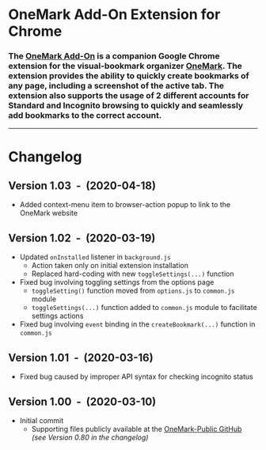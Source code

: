 # OneMark Add-On Extension for Chrome
### The [OneMark Add-On](https://chrome.google.com/webstore/detail/cjklnajnighcegajggjfmjecfidllinm) is a companion Google Chrome extension for the visual-bookmark organizer [OneMark](https://onemark.herokuapp.com). The extension provides the ability to quickly create bookmarks of any page, including a screenshot of the active tab. The extension also supports the usage of 2 different accounts for Standard and Incognito browsing to quickly and seamlessly add bookmarks to the correct account.

---
# Changelog
## Version 1.03 &nbsp;-&nbsp; (2020-04-18)
* Added context-menu item to browser-action popup to link to the OneMark website

## Version 1.02 &nbsp;-&nbsp; (2020-03-19)
* Updated `onInstalled` listener in `background.js`
    * Action taken only on initial extension installation
    * Replaced hard-coding with new `toggleSettings(...)` function
* Fixed bug involving toggling settings from the options page
    * `toggleSetting()` function moved from `options.js` to `common.js` module
    * `toggleSettings(...)` function added to `common.js` module to facilitate settings actions
* Fixed bug involving `event` binding in the `createBookmark(...)` function in `common.js`

## Version 1.01 &nbsp;-&nbsp; (2020-03-16)
* Fixed bug caused by improper API syntax for checking incognito status

## Version 1.00 &nbsp;-&nbsp; (2020-03-10)
* Initial commit
    * Supporting files publicly available at the [OneMark-Public GitHub](https://github.com/msihly/OneMark-Public) *(see Version 0.80 in the changelog)*